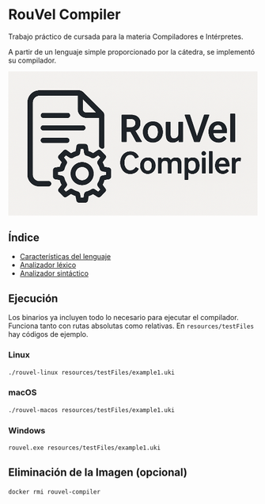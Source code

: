 # RouVel Compiler

Trabajo práctico de cursada para la materia Compiladores e Intérpretes.

A partir de un lenguaje simple proporcionado por la cátedra, se implementó su compilador.

![Ícono](resources/icon.png)

## Índice

- [Características del lenguaje](resources/markdown/language.md)
- [Analizador léxico](resources/markdown/lexer.md)
- [Analizador sintáctico](resources/markdown/parser.md)

## Ejecución

Los binarios ya incluyen todo lo necesario para ejecutar el compilador. Funciona tanto con rutas absolutas como relativas. En `resources/testFiles` hay códigos de ejemplo.

### Linux

```sh
./rouvel-linux resources/testFiles/example1.uki
```

### macOS

```sh
./rouvel-macos resources/testFiles/example1.uki
```

### Windows

```sh
rouvel.exe resources/testFiles/example1.uki
```

## Eliminación de la Imagen (opcional)

```sh
docker rmi rouvel-compiler
```

